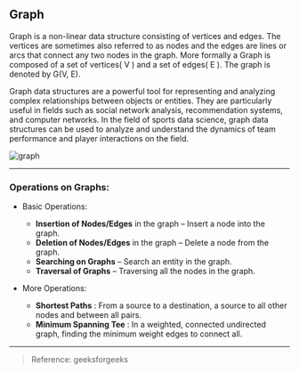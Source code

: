 ## Graph
Graph is a non-linear data structure consisting of vertices and edges. The vertices are sometimes also referred to as nodes and the edges are lines or arcs that connect any two nodes in the graph. More formally a Graph is composed of a set of vertices( V ) and a set of edges( E ). The graph is denoted by G(V, E).

Graph data structures are a powerful tool for representing and analyzing complex relationships between objects or entities. They are particularly useful in fields such as social network analysis, recommendation systems, and computer networks. In the field of sports data science, graph data structures can be used to analyze and understand the dynamics of team performance and player interactions on the field.

![graph](https://media.geeksforgeeks.org/wp-content/uploads/20240403150314/graph-data-structure.webp)

*** 

### Operations on Graphs:
- Basic Operations:

  * **Insertion of Nodes/Edges** in the graph – Insert a node into the graph.
  * **Deletion of Nodes/Edges** in the graph – Delete a node from the graph.
  * **Searching on Graphs** – Search an entity in the graph.
  * **Traversal of Graphs** – Traversing all the nodes in the graph.

- More Operations:

  * **Shortest Paths** : From a source to a destination, a source to all other nodes and between all pairs.
  * **Minimum Spanning Tee** : In a weighted, connected undirected graph, finding the minimum weight edges to connect all.

***

> Reference: geeksforgeeks

